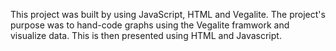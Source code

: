This project was built by using JavaScript, HTML and Vegalite. The project's purpose was to 
hand-code graphs using the Vegalite framwork and visualize data. This is then presented using
HTML and Javascript.
